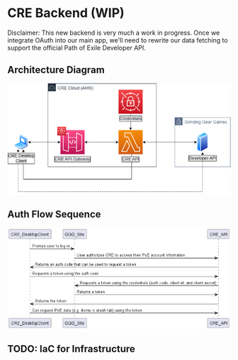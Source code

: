 # CRE Backend (WIP)

Disclaimer: This new backend is very much a work in progress. Once we integrate OAuth into our main app, we'll need to rewrite our data fetching to support the official Path of Exile Developer API.

## Architecture Diagram

![Architecture Diagram](./DocumentationAssets/CRE-Architecture.drawio.png)

## Auth Flow Sequence

![Auth Flow Sequence Diagram](./DocumentationAssets/CRE-Auth-Sequence.png)

## TODO: IaC for Infrastructure
